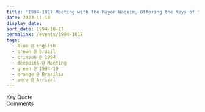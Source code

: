```yaml
---
title: "1994-1017 Meeting with the Mayor Waquim, Offering the Keys of the City, Arrival, Airport, Brasília, Brazil"
date: 2023-11-18
display_date: 
sort_date: 1994-10-17
permalink: /events/1994-1017
tags:
  - blue @ English
  - brown @ Brazil
  - crimson @ 1994
  - deeppink @ Meeting
  - green @ 1994-10
  - orange @ Brasília
  - peru @ Arrival
---
```


<wave-list>
  <list-title color="green" width="75">Key Quote</list-title>
  <list-item color="BlanchedAlmond"  width="200"></list-item>
  <list-item color="Lavender"></list-item>
  <list-item color="BlanchedAlmond"></list-item>
</wave-list>

<br>

<wave-list>
  <list-title color="green" width="75">Comments</list-title>
  <list-item color="BlanchedAlmond"  width="200"></list-item>
  <list-item color="Lavender"></list-item>
  <list-item color="BlanchedAlmond"></list-item>
</wave-list>